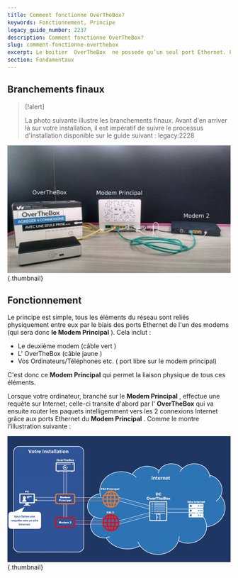 ```yaml
---
title: Comment fonctionne OverTheBox?
keywords: Fonctionnement, Principe
legacy_guide_number: 2237
description: Comment fonctionne OverTheBox?
slug: comment-fonctionne-overthebox
excerpt: Le boitier  OverTheBox  ne possede qu’un seul port Ethernet. Pourtant, c’est grace a ce boitier que vos differentes connexions sont agregees pour n’en former qu’une.  Comment cela fonctionne?
section: Fondamentaux
---
```



## Branchements finaux


> [!alert]
>
> La photo suivante illustre les branchements finaux. Avant d'en arriver là sur
> votre installation, il est impératif de suivre le  processus d'installation
> disponible sur le guide suivant : legacy:2228
> 


![overthebox](images/4316.png){.thumbnail}


## Fonctionnement
Le principe est simple, tous les éléments du réseau sont reliés physiquement entre eux par le biais des ports Ethernet de l'un des modems (qui sera donc  **le Modem Principal** ). Cela inclut :

- Le deuxième modem (câble vert )
- L' OverTheBox (câble jaune )
- Vos Ordinateurs/Téléphones etc. ( port libre sur le modem principal)

C'est donc ce  **Modem Principal**  qui permet la liaison physique de tous ces éléments.

Lorsque votre ordinateur, branché sur le  **Modem Principal** , effectue une requête sur Internet; celle-ci transite d'abord par l' **OverTheBox**  qui va ensuite router les paquets intelligemment vers les 2 connexions Internet grâce aux ports Ethernet du  **Modem Principal** . Comme le montre l'illustration suivante :


![overthebox](images/4317.gif){.thumbnail}
